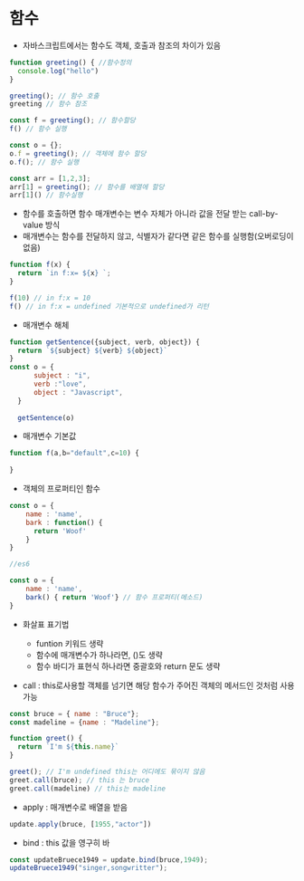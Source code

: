 # 함수

- 자바스크립트에서는 함수도 객체, 호출과 참조의 차이가 있음

```javascript
function greeting() { //함수정의
  console.log("hello")
}

greeting(); // 함수 호출
greeting // 함수 참조

const f = greeting(); // 함수할당
f() // 함수 실행

const o = {};
o.f = greeting(); // 객체에 함수 할당
o.f(); // 함수 실행

const arr = [1,2,3];
arr[1] = greeting(); // 함수를 배열에 할당
arr[1]() // 함수실행

```

- 함수를 호출하면 함수 매개변수는 변수 자체가 아니라 값을 전달 받는 call-by-value 방식
- 매개변수는 함수를 전달하지 않고, 식별자가 같다면 같은 함수를 실행함(오버로딩이 없음)

```javascript
function f(x) {
  return `in f:x= ${x} `;
}

f(10) // in f:x = 10
f() // in f:x = undefined 기본적으로 undefined가 리턴
```

- 매개변수 해체

```javascript
function getSentence({subject, verb, object}) {
  return `${subject} ${verb} ${object}`
}
const o = {
      subject : "i",
      verb :"love",
      object : "Javascript",
  }
  
  getSentence(o) 
```

- 매개변수 기본값

```javascript
function f(a,b="default",c=10) {
  
}
```

- 객체의 프로퍼티인 함수 

```javascript
const o = {
    name : 'name',
    bark : function() {
      return 'Woof'
    }
}

//es6

const o = {
    name : 'name',
    bark() { return 'Woof'} // 함수 프로퍼티(메소드)
}
```

- 화살표 표기법 
    - funtion 키워드 생략
    - 함수에 매개변수가 하나라면, ()도 생략
    - 함수 바디가 표현식 하나라면 중괄호와 return 문도 생략
    
- call : this로사용할 객체를 넘기면 해당 함수가 주어진 객체의 메서드인 것처럼 사용가능


```javascript
const bruce = { name : "Bruce"};
const madeline = {name : "Madeline"};

function greet() {
  return `I'm ${this.name}`
}

greet(); // I'm undefined this는 어디에도 묶이지 않음
greet.call(bruce); // this 는 bruce
greet.call(madeline) // this는 madeline
```

- apply : 매개변수로 배열을 받음

```javascript
update.apply(bruce, [1955,"actor"])
```

- bind : this 값을 영구히 바

```javascript
const updateBruece1949 = update.bind(bruce,1949);
updateBruece1949("singer,songwritter");
```

